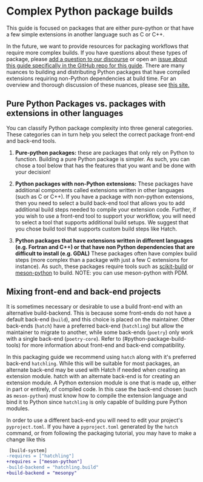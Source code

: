 # Complex Python package builds

This guide is focused on packages that are either pure-python or that
have a few simple extensions in another language such as C or C++.

In the future, we want to provide resources for packaging workflows that require more complex builds. If you have questions about these types of package, please [add a question to our discourse](https://pyopensci.discourse.group/) or open an [issue about this guide specifically in the GitHub repo for this guide](https://github.com/pyOpenSci/python-package-guide/issues). There are many nuances to building and distributing Python packages that have compiled extensions requiring non-Python dependencies at build time. For an overview and thorough discussion of these nuances, please see [this site.](https://pypackaging-native.github.io/)

## Pure Python Packages vs. packages with extensions in other languages

You can classify Python package complexity into three general categories. These
categories can in turn help you select the correct package front-end and
back-end tools.

1. **Pure-python packages:** these are packages that only rely on Python to function. Building a pure Python package is simpler. As such, you can chose a tool below that has the features that you want and be done with your decision!

2. **Python packages with non-Python extensions:** These packages have additional components called extensions written in other languages (such as C or C++). If you have a package with non-python extensions, then you need to select a build back-end tool that allows you to add additional build steps needed to compile your extension code. Further, if you wish to use a front-end tool to support your workflow, you will need to select a tool that supports additional build setups. We suggest that you chose build tool that supports custom build steps like Hatch.

3. **Python packages that have extensions written in different languages (e.g. Fortran and C++) or that have non Python dependencies that are difficult to install (e.g. GDAL)** These packages often have complex build steps (more complex than a package with just a few C extensions for instance). As such, these packages require tools such as [scikit-build](https://scikit-build.readthedocs.io/en/latest/)
   or [meson-python](https://mesonbuild.com/Python-module.html) to build. NOTE: you can use meson-python with PDM.

## Mixing front-end and back-end projects

It is sometimes necessary or desirable to use a build front-end with an alternative build-backend.
This is because some front-ends do not have a default back-end (`build`), and this choice is placed on the maintainer.
Other back-ends (`hatch`) have a preferred back-end (`hatchling`) but allow the maintainer to migrate to another, while
some back-ends (`poetry`) only work with a single back-end (`poetry-core`). Refer to (#python-package-build-tools) for
more information about front-end and back-end compatibility.

In this packaging guide we recommend using `hatch` along with it's preferred back-end `hatchling`. While this will be suitable for most packages, an alternate back-end may be used with Hatch if needed when creating an extension module.
hatch with an alternate back-end is for creating an extension module. A Python extension module is one that is made up,
either in part or entirely, of compiled code. In this case the back-end chosen (such as `meson-python`) must know how to
compile the extension language and bind it to Python since `hatchling` is only capable of building pure Python modules.

In order to use a different back-end you will need to edit your project's `pyproject.toml`. If you have a
`pyproject.toml` generated by the `hatch` command, or from following the packaging tutorial, you may have
to make a change like this

```diff
 [build-system]
-requires = ["hatchling"]
+requires = ["meson-python"]
-build-backend = "hatchling.build"
+build-backend = "mesonpy"
```
